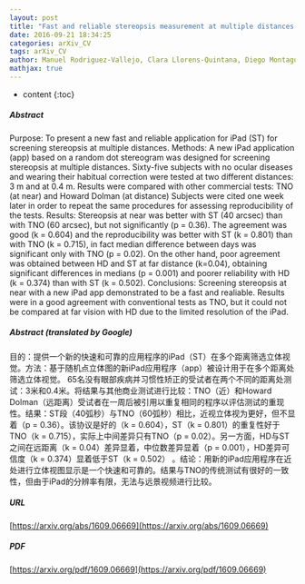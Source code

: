 ```yaml
---
layout: post
title: "Fast and reliable stereopsis measurement at multiple distances with iPad"
date: 2016-09-21 18:34:25
categories: arXiv_CV
tags: arXiv_CV
author: Manuel Rodriguez-Vallejo, Clara Llorens-Quintana, Diego Montagud, Walter D. Furlan, Juan A. Monsoriu
mathjax: true
---
```


* content
{:toc}

##### Abstract
Purpose: To present a new fast and reliable application for iPad (ST) for screening stereopsis at multiple distances. Methods: A new iPad application (app) based on a random dot stereogram was designed for screening stereopsis at multiple distances. Sixty-five subjects with no ocular diseases and wearing their habitual correction were tested at two different distances: 3 m and at 0.4 m. Results were compared with other commercial tests: TNO (at near) and Howard Dolman (at distance) Subjects were cited one week later in order to repeat the same procedures for assessing reproducibility of the tests. Results: Stereopsis at near was better with ST (40 arcsec) than with TNO (60 arcsec), but not significantly (p = 0.36). The agreement was good (k = 0.604) and the reproducibility was better with ST (k = 0.801) than with TNO (k = 0.715), in fact median difference between days was significant only with TNO (p = 0.02). On the other hand, poor agreement was obtained between HD and ST at far distance (k=0.04), obtaining significant differences in medians (p = 0.001) and poorer reliability with HD (k = 0.374) than with ST (k = 0.502). Conclusions: Screening stereopsis at near with a new iPad app demonstrated to be a fast and realiable. Results were in a good agreement with conventional tests as TNO, but it could not be compared at far vision with HD due to the limited resolution of the iPad.

##### Abstract (translated by Google)
目的：提供一个新的快速和可靠的应用程序的iPad（ST）在多个距离筛选立体视觉。方法：基于随机点立体图的新iPad应用程序（app）被设计用于在多个距离处筛选立体视觉。 65名没有眼部疾病并习惯性矫正的受试者在两个不同的距离处测试：3米和0.4米。将结果与其他商业测试进行比较：TNO（近）和Howard Dolman（远距离）受试者在一周后被引用以重复相同的程序以评估测试的重现性。结果：ST段（40弧秒）与TNO（60弧秒）相比，近视立体视为更好，但不显着（p = 0.36）。该协议是好的（k = 0.604），ST（k = 0.801）的重复性好于TNO（k = 0.715），实际上中间差异只有TNO（p = 0.02）。另一方面，HD与ST之间在远距离（k = 0.04）差异显着，中位数差异显着（p = 0.001），HD差异可信度（k = 0.374）显着低于ST（k = 0.502） 。结论：用新的iPad应用程序在近处进行立体视图显示是一个快速和可靠的。结果与TNO的传统测试有很好的一致性，但由于iPad的分辨率有限，无法与远景视频进行比较。

##### URL
[https://arxiv.org/abs/1609.06669](https://arxiv.org/abs/1609.06669)

##### PDF
[https://arxiv.org/pdf/1609.06669](https://arxiv.org/pdf/1609.06669)

